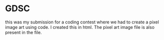 # GDSC
this was my submission for a coding contest where we had to create a pixel image art using code. I created this in html. The pixel art image file is also present in the file.
